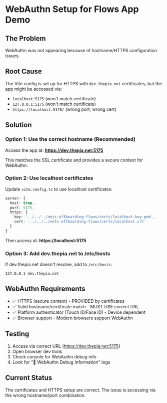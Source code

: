 # WebAuthn Setup for Flows App Demo

## The Problem
WebAuthn was not appearing because of hostname/HTTPS configuration issues.

## Root Cause
The Vite config is set up for HTTPS with `dev.thepia.net` certificates, but the app might be accessed via:
- `localhost:5175` (won't match certificate)
- `127.0.0.1:5175` (won't match certificate)  
- `https://localhost:5176/` (wrong port, wrong cert)

## Solution 

### Option 1: Use the correct hostname (Recommended)
Access the app at: **https://dev.thepia.net:5175**

This matches the SSL certificate and provides a secure context for WebAuthn.

### Option 2: Use localhost certificates
Update `vite.config.ts` to use localhost certificates:

```typescript
server: {
  host: true,
  port: 5175,
  https: {
    key: '../../../nets-offboarding-flows/certs/localhost-key.pem',
    cert: '../../../nets-offboarding-flows/certs/localhost.crt'
  }
}
```

Then access at: **https://localhost:5175**

### Option 3: Add dev.thepia.net to /etc/hosts
If dev.thepia.net doesn't resolve, add to `/etc/hosts`:
```
127.0.0.1 dev.thepia.net
```

## WebAuthn Requirements
- ✅ HTTPS (secure context) - PROVIDED by certificates
- ✅ Valid hostname/certificate match - MUST USE correct URL
- ✅ Platform authenticator (Touch ID/Face ID) - Device dependent
- ✅ Browser support - Modern browsers support WebAuthn

## Testing
1. Access via correct URL (https://dev.thepia.net:5175)
2. Open browser dev tools
3. Check console for WebAuthn debug info
4. Look for "🔐 WebAuthn Debug Information" logs

## Current Status
The certificates and HTTPS setup are correct. The issue is accessing via the wrong hostname/port combination.